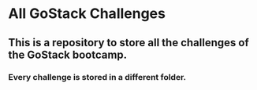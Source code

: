 # All GoStack Challenges

## This is a repository to store all the challenges of the GoStack bootcamp.

### Every challenge is stored in a different folder.